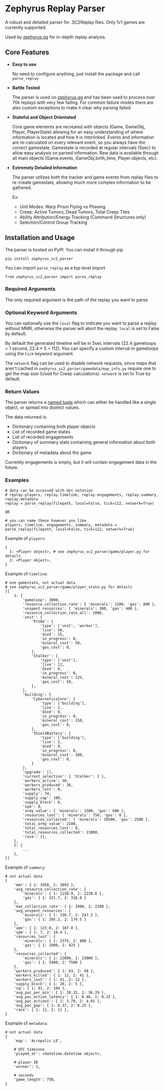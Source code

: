 # Zephyrus Replay Parser

A robust and detailed parser for .SC2Replay files. Only 1v1 games are currently supported.

Used by [zephyrus.gg](https://zephyrus.gg) for in-depth replay analysis.

## Core Features

- **Easy to use**

  No need to configure anything, just install the package and call `parse_replay`

- **Battle Tested**

  The parser is used on [zephyrus.gg](https://zephyrus.gg) and has been used to process over 70k replays with very few failing. For common failure modes there are also custom exceptions to make it clear why parsing failed.

- **Stateful and Object Orientated**

  Core game elements are recreated with objects (Game, GameObj, Player, PlayerState) allowing for an easy understanding of where information is located and how it is interlinked.
  Events and information are re-calculated on every relevant event, so you always have the correct gamestate.
  Gamestate is recorded at regular intervals (5sec) to allow easy analysis on parsed information.
  Raw data is available through all main objects (Game.events, GameObj.birth_time, Player.objects, etc).

- **Extremely Detailed Information**

  The parser utilizes both the tracker and game events from replay files to re-create gamestate, allowing much more complex information to be gathered.

  Ex:
   - Unit Modes: Warp Prism Flying vs Phasing
   - Creep: Active Tumors, Dead Tumors, Total Creep Tiles
   - Ability Attribution/Energy Tracking (Command Structures only)
   - Selection/Control Group Tracking

## Installation and Usage

The parser is hosted on PyPI. You can install it through pip

`pip install zephyrus_sc2_parser`

You can import `parse_replay` as a top level import

`from zephyrus_sc2_parser import parse_replay`

### Required Arguments

The only required argument is the path of the replay you want to parse

### Optional Keyword Arguments

You can optionally use the `local` flag to indicate you want to parse a replay without MMR, otherwise the parser will abort the replay. `local` is set to False by default.

By default the generated timeline will be in 5sec intervals (22.4 gameloops = 1 second, 22.4 * 5 = 112). You can specify a custom interval in gameloops using the `tick` keyword argument.

The `network` flag can be used to disable network requests, since maps that aren't cached in `zephyrus_sc2_parser/gamedata/map_info.py` require one to get the map size (Used for Creep calculations). `network` is set to True by default.

### Return Values

The parser returns a [named tuple](https://docs.python.org/3/library/collections.html#collections.namedtuple) which can either be handled like a single object, or spread into distinct values.

The data returned is:
- Dictionary containing both player objects
- List of recorded game states
- List of recorded engagements
- Dictionary of summary stats containing general information about both players
- Dictionary of metadata about the game

Currently engagements is empty, but it will contain engagement data in the future.

### Examples

```
# data can be accessed with dot notation
# replay.players, replay.timeline, replay.engagements, replay.summary, replay.metadata
replay = parse_replay(filepath, local=False, tick=112, network=True)

OR

# you can name these however you like
players, timeline, engagements, summary, metadata = parse_replay(filepath, local=False, tick=112, network=True)
```

Example of `players`:

    {
      1: <Player object>, # see zephyrus_sc2_parser/game/player.py for details
      2: <Player object>,
    }
    
Example of `timeline`:
    
    # one gamestate, not actual data
    # see zephyrus_sc2_parser/game/player_state.py for details
    [{
        1: {
            'gameloop': 3000,
            'resource_collection_rate': { 'minerals': 1200, 'gas': 800 },
            'unspent_resources': { 'minerals': 300, 'gas': 400 },
            'resource_collection_rate_all': 2000,
            'unit': {
                'Probe': {
                    'type': ['unit', 'worker'],
                    'live': 50,
                    'died': 15,
                    'in_progress': 0,
                    'mineral_cost': 50,
                    'gas_cost': 0,
                },
                'Stalker': {
                    'type': ['unit'],
                    'live': 12,
                    'died': 0,
                    'in_progress': 0,
                    'mineral_cost': 125,
                    'gas_cost': 50,
                },
            },
            'building': {
                'CyberneticsCore': {
                    'type': ['building'],
                    'live': 1,
                    'died': 0,
                    'in_progress': 0,
                    'mineral_cost': 150,
                    'gas_cost': 0,
                },
                'ShieldBattery': {
                    'type': ['building'],
                    'live': 2,
                    'died': 0,
                    'in_progress': 0,
                    'mineral_cost': 100,
                    'gas_cost': 0,
                }
            },
            'upgrade': [],
            'current_selection': { 'Stalker': 2 },
            'workers_active': 50,
            'workers_produced': 38,
            'workers_lost': 0,
            'supply': 74,
            'supply_cap': 100,
            'supply_block': 0,
            'spm': 0,
            'army_value': { 'minerals': 1500, 'gas': 600 },
            'resources_lost': { 'minerals': 750, 'gas': 0 },
            'resources_collected': { 'minerals': 10500, 'gas': 2500 },
            'total_army_value': 2100,
            'total_resources_lost': 0,
            'total_resources_collected': 13000,
            'race': {},
        },
        2: {
            ...
        },
    }]
    
Example of `summary`:

    # not actual data
    {
        'mmr': { 1: 3958, 2: 3893 },
        'avg_resource_collection_rate': {
            'minerals': { 1: 1150.9, 2: 1238.6 },
            'gas': { 1: 321.7, 2: 316.8 }
        },
        'max_collection_rate': { 1: 2400, 2: 2200 },
        'avg_unspent_resources': {
            'minerals': { 1: 330.7, 2: 247.3 },
            'gas': { 1: 205.2, 2: 174.5 }
        },
        'apm': { 1: 123.0, 2: 187.0 },
        'spm': { 1: 7, 2: 10.4 },
        'resources_lost': {
            'minerals': { 1: 2375, 2: 800 },
            'gas': { 1: 1000, 2: 425 } 
        },
        'resources_collected': {
            'minerals': { 1: 22000, 2: 23000 },
            'gas': { 1: 5400, 2: 7500 } 
        },
        'workers_produced': { 1: 63, 2: 48 },
        'workers_killed': { 1: 12, 2: 41 },
        'workers_lost': { 1: 41, 2: 12 },
        'supply_block': { 1: 20, 2: 5 },
        'sq': { 1: 91, 2: 104 },
        'avg_pac_per_min': { 1: 28.15, 2: 36.29 },
        'avg_pac_action_latency': { 1: 0.46, 2: 0.32 },
        'avg_pac_actions': { 1: 3.79, 2: 4.65 },
        'avg_pac_gap': { 1: 0.37, 2: 0.25 },
        'race': { 1: {}, 2: {} },
    }

Example of `metadata`:

    # not actual data
    {
        'map': 'Acropolis LE',
        
        # UTC timezone
        'played_at': <datetime.datetime object>,
        
        # player ID
        'winner': 1,
        
        # seconds
        'game_length': 750,
    }
